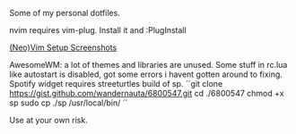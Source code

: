 Some of my personal dotfiles.

nvim requires vim-plug. Install it and :PlugInstall

[(Neo)Vim Setup Screenshots](https://imgur.com/a/M9jpWJP)




AwesomeWM: a lot of themes and libraries are unused. Some stuff in rc.lua like autostart is disabled, got some errors i havent gotten around to fixing.
Spotify widget requires streeturtles build of sp.
´´git clone https://gist.github.com/wandernauta/6800547.git
        cd ./6800547
        chmod +x sp
        sudo cp ./sp /usr/local/bin/ 
´´

Use at your own risk.
